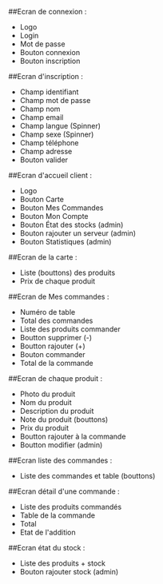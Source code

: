 ##Ecran de connexion :
- Logo
- Login
- Mot de passe
- Bouton connexion
- Bouton inscription

##Ecran d'inscription :
- Champ identifiant
- Champ mot de passe
- Champ nom
- Champ email
- Champ langue (Spinner)
- Champ sexe (Spinner)
- Champ téléphone
- Champ adresse
- Bouton valider

##Ecran d'accueil client :
- Logo
- Bouton Carte
- Bouton Mes Commandes
- Bouton Mon Compte
- Bouton État des stocks (admin)
- Bouton rajouter un serveur (admin)
- Bouton Statistiques (admin)

##Ecran de la carte :
- Liste (bouttons) des produits
- Prix de chaque produit

##Ecran de Mes commandes :
- Numéro de table
- Total des commandes
- Liste des produits commander
- Boutton supprimer (-)
- Boutton rajouter (+)
- Bouton commander
- Total de la commande

##Ecran de chaque produit :
- Photo du produit
- Nom du produit
- Description du produit
- Note du produit (bouttons)
- Prix du produit
- Boutton rajouter à la commande
- Boutton modifier (admin)

##Ecran liste des commandes :
- Liste des commandes et table (bouttons)

##Ecran détail d'une commande :
- Liste des produits commandés
- Table de la commande
- Total
- Etat de l'addition

##Ecran état du stock :
- Liste des produits + stock
- Bouton rajouter stock (admin)

